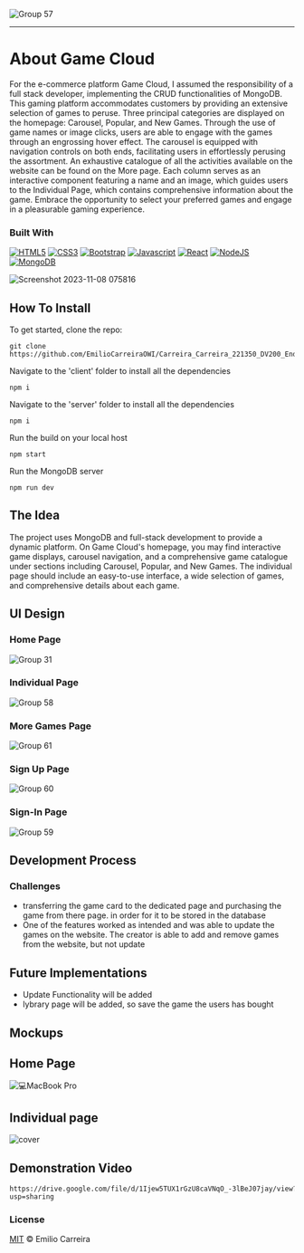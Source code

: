 ![Group 57](https://github.com/EmilioCarreiraOWI/Carreira_Carreira_221350_DV200_End_Term_3_Project/assets/113447065/7cd6f8d4-41b3-4386-a0c1-18e29b6b38f1)


- - - -

# About Game Cloud

For the e-commerce platform Game Cloud, I assumed the responsibility of a full stack developer, implementing the CRUD functionalities of MongoDB. This gaming platform accommodates customers by providing an extensive selection of games to peruse. Three principal categories are displayed on the homepage: Carousel, Popular, and New Games. Through the use of game names or image clicks, users are able to engage with the games through an engrossing hover effect. The carousel is equipped with navigation controls on both ends, facilitating users in effortlessly perusing the assortment. An exhaustive catalogue of all the activities available on the website can be found on the More page. Each column serves as an interactive component featuring a name and an image, which guides users to the Individual Page, which contains comprehensive information about the game. Embrace the opportunity to select your preferred games and engage in a pleasurable gaming experience.

### Built With
[![HTML5](https://img.shields.io/badge/HTML5-E34F26?style=for-the-badge&logo=html5&logoColor=white)](https://www.w3.org/html/)
[![CSS3](https://img.shields.io/badge/CSS3-1572B6?style=for-the-badge&logo=css3&logoColor=white)](https://www.w3.org/Style/CSS/Overview.en.html)
[![Bootstrap](https://img.shields.io/badge/Bootstrap-563D7C?style=for-the-badge&logo=bootstrap&logoColor=white)](https://getbootstrap.com/)
[![Javascript](https://img.shields.io/badge/JavaScript-323330?style=for-the-badge&logo=javascript&logoColor=F7DF1E)](https://www.javascript.com/)
[![React](https://img.shields.io/badge/React-20232A?style=for-the-badge&logo=react&logoColor=61DAFB)](https://react.dev/)
[![NodeJS](https://img.shields.io/badge/Node.js-339933?style=for-the-badge&logo=nodedotjs&logoColor=white)](https://nodejs.org/en)
[![MongoDB](https://img.shields.io/badge/MongoDB-4EA94B?style=for-the-badge&logo=mongodb&logoColor=white)](https://www.mongodb.com/)

![Screenshot 2023-11-08 075816](https://github.com/EmilioCarreiraOWI/Carreira_Carreira_221350_DV200_End_Term_3_Project/assets/113447065/d514492a-9d71-480f-a7f9-de7843af6322)

## How To Install

To get started, clone the repo:
```
git clone https://github.com/EmilioCarreiraOWI/Carreira_Carreira_221350_DV200_End_Term_3_Project.git
```

Navigate to the 'client' folder to install all the dependencies
```
npm i
```

Navigate to the 'server' folder to install all the dependencies
```
npm i
```

Run the build on your local host
```
npm start
```

Run the MongoDB server
```
npm run dev
```

## The Idea

The project uses MongoDB and full-stack development to provide a dynamic platform. On Game Cloud's homepage, you may find interactive game displays, carousel navigation, and a comprehensive game catalogue under sections including Carousel, Popular, and New Games. The individual page should include an easy-to-use interface, a wide selection of games, and comprehensive details about each game.

## UI Design

### Home Page
![Group 31](https://github.com/EmilioCarreiraOWI/Carreira_Carreira_221350_DV200_End_Term_3_Project/assets/113447065/e0260cda-265b-4f09-924a-a15ce84c8f46)

### Individual Page
![Group 58](https://github.com/EmilioCarreiraOWI/Carreira_Carreira_221350_DV200_End_Term_3_Project/assets/113447065/c21cb7d2-4669-4742-8d28-58757e98e9e3)

### More Games Page
![Group 61](https://github.com/EmilioCarreiraOWI/Carreira_Carreira_221350_DV200_End_Term_3_Project/assets/113447065/3d4cf478-a417-4c55-9b52-30404b981148)

### Sign Up Page
![Group 60](https://github.com/EmilioCarreiraOWI/Carreira_Carreira_221350_DV200_End_Term_3_Project/assets/113447065/1ee5fb0d-3172-453a-99bd-3a1964326f46)

### Sign-In Page
![Group 59](https://github.com/EmilioCarreiraOWI/Carreira_Carreira_221350_DV200_End_Term_3_Project/assets/113447065/a8060127-ecd5-44bf-9035-46e878ffbb0b)

## Development Process

### Challenges
* transferring the game card to the dedicated page and purchasing the game from there page. in order for it to be stored in the database
* One of the features worked as intended and was able to update the games on the website. The creator is able to add and remove games from the website, but not update

## Future Implementations

* Update Functionality will be added
* lybrary page will be added, so save the game the users has bought 

## Mockups

## Home Page
![💻MacBook Pro](https://github.com/EmilioCarreiraOWI/Carreira_Carreira_221350_DV200_End_Term_3_Project/assets/113447065/25a783a1-fd35-4da8-a5b9-867f56d9759c)

## Individual page 
![cover](https://github.com/EmilioCarreiraOWI/Carreira_Carreira_221350_DV200_End_Term_3_Project/assets/113447065/c028c24f-6da4-4ade-8a61-1cd9230641d8)

## Demonstration Video
```
https://drive.google.com/file/d/1Ijew5TUX1rGzU8caVNqO_-3lBeJ07jay/view?usp=sharing
```

### License
[MIT](LICENSE) © Emilio Carreira
